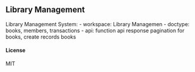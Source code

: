 ## Library Management

Library Management System:
    - workspace: Library Managemen
    - doctype: books, members, transactions
    - api: function api response pagination for books, create records books

#### License

MIT